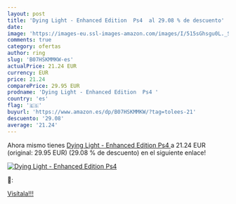 ```yaml
---
layout: post
title: 'Dying Light - Enhanced Edition  Ps4  al 29.08 % de descuento'
date: 
image: 'https://images-eu.ssl-images-amazon.com/images/I/515sGhsgu0L._SL200_.jpg'
comments: true
category: ofertas
author: ring
slug: 'B07HSKMMKW-es'
actualPrice: 21.24 EUR
currency: EUR
price: 21.24
comparePrice: 29.95 EUR
prodname: 'Dying Light - Enhanced Edition  Ps4 '
country: 'es'
flag: '🇪🇸'
buyurl: 'https://www.amazon.es/dp/B07HSKMMKW/?tag=tolees-21'
descuento: '29.08'
average: '21.24'
---
```


Ahora mismo tienes [Dying Light - Enhanced Edition  Ps4 ](https://www.amazon.es/dp/B07HSKMMKW/?tag=tolees-21) a 21.24 EUR (original: 29.95 EUR) (29.08 %  de descuento) en el siguiente enlace!

[![Dying Light - Enhanced Edition  Ps4 ](https://images-eu.ssl-images-amazon.com/images/I/515sGhsgu0L._SL200_.jpg)](https://www.amazon.es/dp/B07HSKMMKW/?tag=tolees-21)

🔎:


[Visítala!!!](https://www.amazon.es/dp/B07HSKMMKW/?tag=tolees-21)
